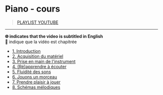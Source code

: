 # Piano - cours

> [PLAYLIST YOUTUBE](https://www.youtube.com/playlist?list=PLrSOXFDHBtfGVnQHe3Zqo9AUr0kXCmvtk)

---

**🌐 indicates that the video is subtitled in English**<br>
**🔢** indique que la vidéo est chapitrée

+ [1. Introduction](https://www.youtube.com/watch?v=f_gEWxusGE8)
+ [2. Acquisition du matériel](https://www.youtube.com/watch?v=HOeuSei3co4)
+ [3. Prise en main de l'instrument](https://www.youtube.com/watch?v=mq-qg1SZwl4)
+ [4. (Ré)apprendre à écouter](https://www.youtube.com/watch?v=snLeltS-Gn4)
+ [5. Fluidité des sons](https://www.youtube.com/watch?v=xoe2PKA0upI)
+ [6. Jouons un morceau](https://www.youtube.com/watch?v=odDQ2Q4LOtM)
+ [7. Prendre plaisir à jouer](https://www.youtube.com/watch?v=yqCgo8S8Uho)
+ [8. Schémas mélodiques](https://www.youtube.com/watch?v=43KGGo2xPrs)
